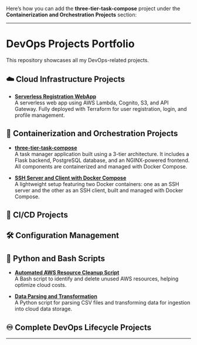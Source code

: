 Here’s how you can add the **three-tier-task-compose** project under the **Containerization and Orchestration Projects** section:

---

# DevOps Projects Portfolio

This repository showcases all my DevOps-related projects.

## ☁️ Cloud Infrastructure Projects

- **[Serverless Registration WebApp](https://github.com/ahmedmaged6/Serverless-Registration-Project)**  
  A serverless web app using AWS Lambda, Cognito, S3, and API Gateway. Fully deployed with Terraform for user registration, login, and profile management.

## 🐳 Containerization and Orchestration Projects

- **[three-tier-task-compose](https://github.com/ahmedmaged6/three-tier-task-compose)**  
  A task manager application built using a 3-tier architecture. It includes a Flask backend, PostgreSQL database, and an NGINX-powered frontend. All components are containerized and managed with Docker Compose.  

- **[SSH Server and Client with Docker Compose](https://github.com/ahmedmaged6/openssh-containers)**  
  A lightweight setup featuring two Docker containers: one as an SSH server and the other as an SSH client, built and managed with Docker Compose.

## 🚀 CI/CD Projects

## 🛠️ Configuration Management

## 🐍 Python and Bash Scripts

- **[Automated AWS Resource Cleanup Script](#)**  
  A Bash script to identify and delete unused AWS resources, helping optimize cloud costs.

- **[Data Parsing and Transformation](#)**  
  A Python script for parsing CSV files and transforming data for ingestion into cloud data storage.

## ♾️ Complete DevOps Lifecycle Projects

---
